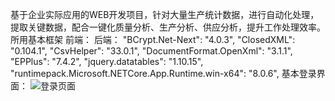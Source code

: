基于企业实际应用的WEB开发项目，针对大量生产统计数据，进行自动化处理，提取关键数据，配合一键化质量分析、生产分析、供应分析，提升工作处理效率。
所用基本框架
    前端：
    <script src="~/lib/jquery/dist/jquery.min.js"></script>
    <script src="~/lib/bootstrap/dist/js/bootstrap.bundle.min.js"></script>
    <script src="~/lib/jquery.datatables/1.10.15/Content/Scripts/DataTables/jquery.dataTables.min.js"></script>
    <script src="~/js/site.js" asp-append-version="true"></script>
    <script src="~/js/xlsx.full.min.js" asp-append-version="true"></script>
    <script src="~/js/jszip.min.js" asp-append-version="true"></script>
    <script src="~/js/pptxgen.min.js" asp-append-version="true"></script>
    <script src="~/js/plotly.min.js" asp-append-version="true"></script>
    后端：
     "BCrypt.Net-Next": "4.0.3",
      "ClosedXML": "0.104.1",
      "CsvHelper": "33.0.1",
      "DocumentFormat.OpenXml": "3.1.1",
      "EPPlus": "7.4.2",
      "jquery.datatables": "1.10.15",
      "runtimepack.Microsoft.NETCore.App.Runtime.win-x64": "8.0.6",
    基本登录界面：
    ![登录页面](https://github.com/user-attachments/assets/18403d38-251f-4a6b-bea0-53574e72c3bd)
